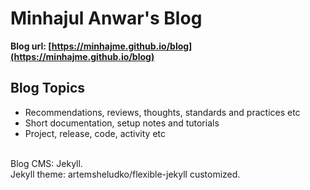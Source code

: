 # Minhajul Anwar's Blog

**Blog url: [https://minhajme.github.io/blog](https://minhajme.github.io/blog)**

## Blog Topics

- Recommendations, reviews, thoughts, standards and practices etc
- Short documentation, setup notes and tutorials
- Project, release, code, activity etc

<br>Blog CMS: Jekyll.
<br>Jekyll theme: artemsheludko/flexible-jekyll customized.
